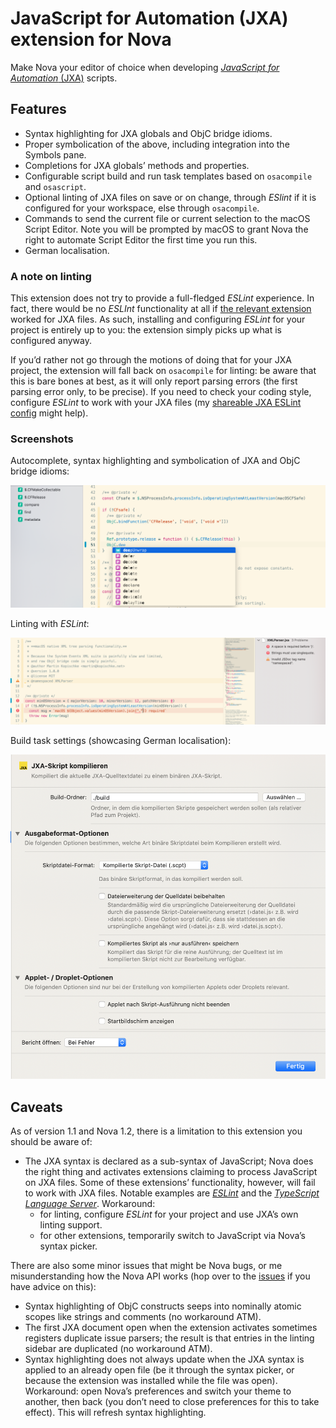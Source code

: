 # JavaScript for Automation (JXA) extension for Nova

Make Nova your editor of choice when developing [_JavaScript for Automation_ (JXA)](https://developer.apple.com/library/archive/releasenotes/InterapplicationCommunication/RN-JavaScriptForAutomation/Articles/OSX10-11.html) scripts.

## Features

- Syntax highlighting for JXA globals and ObjC bridge idioms.
- Proper symbolication of the above, including integration into the Symbols pane.
- Completions for JXA globals’ methods and properties.
- Configurable script build and run task templates based on `osacompile` and `osascript`.
- Optional linting of JXA files on save or on change, through _ESlint_ if it is configured for your workspace, else through `osacompile`.
- Commands to send the current file or current selection to the macOS Script Editor. Note you will be prompted by macOS to grant Nova the right to automate Script Editor the first time you run this.
- German localisation.

### A note on linting

This extension does not try to provide a full-fledged _ESLint_ experience. In fact, there would be no _ESLInt_ functionality at all if [the relevant extension](nova://extension/?id=apexskier.eslint) worked for JXA files. As such, installing and configuring _ESLint_ for your project is entirely up to you: the extension simply picks up what is configured anyway.

If you’d rather not go through the motions of doing that for your JXA project, the extension will fall back on `osacompile` for linting: be aware that this is bare bones at best, as it  will only report parsing errors (the first parsing error only, to be precise). If you need to check your coding style, configure _ESLint_ to work with your JXA files (my [shareable JXA ESLint config](https://www.npmjs.com/package/eslint-config-jxa) might help).

### Screenshots

Autocomplete, syntax highlighting and symbolication of JXA and ObjC bridge idioms:

![JXA.nova syntax features](https://raw.githubusercontent.com/kopischke/JXA.nova/main/img/jxa-syntax-features.png "Autocomplete, syntax highlighting and symbolication of JXA and ObjC bridge idioms.")

Linting with _ESLint_:

![JXA.nova linting feature](https://raw.githubusercontent.com/kopischke/JXA.nova/main/img/jxa-linting-feature.png "Linting with ESLint.")

Build task settings (showcasing German localisation):

![JXA,nova build task settings](https://raw.githubusercontent.com/kopischke/JXA.nova/main/img/jxa-task-build-settings.png "Build task settings.")

## Caveats

As of version 1.1 and Nova 1.2, there is a limitation to this extension you should be aware of:

- The JXA syntax is declared as a sub-syntax of JavaScript; Nova does the right thing and activates extensions claiming to process JavaScript on JXA files. Some of these extensions’ functionality, however, will fail to work with JXA files. Notable examples are [_ESLint_](nova://extension/?id=apexskier.eslint) and the [_TypeScript Language Server_](nova://extension/?id=apexskier.typescript). Workaround:
    - for linting, configure _ESLint_ for your project and use JXA’s own linting support.
    - for other extensions, temporarily switch to JavaScript via Nova’s syntax picker.

There are also some minor issues that might be Nova bugs, or me misunderstanding how the Nova API works (hop over to the [issues](https://github.com/kopischke/JXA.nova/issues) if you have advice on this):

- Syntax highlighting of ObjC constructs seeps into nominally atomic scopes like strings and comments (no workaround ATM).
- The first JXA document open when the extension activates sometimes registers duplicate issue parsers; the result is that entries in the linting sidebar are duplicated (no workaround ATM).
- Syntax highlighting does not always update when the JXA syntax is applied to an already open file (be it through the syntax picker, or because the extension was installed while the file was open). Workaround: open Nova’s preferences and switch your theme to another, then back (you don’t need to close preferences for this to take effect). This will refresh syntax highlighting.
